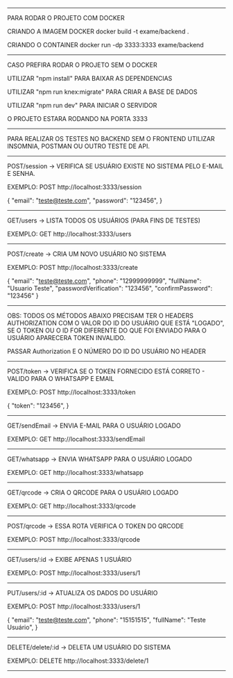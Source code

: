 ----------------------------------------------------------------------

PARA RODAR O PROJETO COM DOCKER

CRIANDO A IMAGEM DOCKER
docker build -t exame/backend .

CRIANDO O CONTAINER
docker run -dp 3333:3333 exame/backend

----------------------------------------------------------------------

CASO PREFIRA RODAR O PROJETO SEM O DOCKER 

UTILIZAR "npm install" PARA BAIXAR AS DEPENDENCIAS

UTILIZAR "npm run knex:migrate" PARA CRIAR A BASE DE DADOS

UTILIZAR "npm run dev" PARA INICIAR O SERVIDOR

O PROJETO ESTARA RODANDO NA PORTA 3333

----------------------------------------------------------------------

PARA REALIZAR OS TESTES NO BACKEND SEM O FRONTEND UTILIZAR INSOMNIA, POSTMAN OU OUTRO TESTE DE API.

----------------------------------------------------------------------

POST/session -> VERIFICA SE USUÁRIO EXISTE NO SISTEMA PELO E-MAIL E SENHA.

EXEMPLO: POST http://localhost:3333/session

{
    "email": "teste@teste.com",
    "password": "123456",
}

----------------------------------------------------------------------

GET/users -> LISTA TODOS OS USUÁRIOS (PARA FINS DE TESTES)

EXEMPLO: GET http://localhost:3333/users

----------------------------------------------------------------------

POST/create -> CRIA UM NOVO USUÁRIO NO SISTEMA 

EXEMPLO: POST http://localhost:3333/create

{
	"email": "teste@teste.com",
	"phone": "12999999999",
	"fullName": "Usuario Teste",
	"passwordVerification": "123456",
	"confirmPassword": "123456"
}

----------------------------------------------------------------------

OBS: TODOS OS MÉTODOS ABAIXO PRECISAM TER O HEADERS AUTHORIZATION COM O VALOR DO ID DO USUÁRIO QUE ESTÁ "LOGADO",
SE O TOKEN OU O ID FOR DIFERENTE DO QUE FOI ENVIADO PARA O USUÁRIO APARECERA TOKEN INVALIDO.

PASSAR Authorization E O NÚMERO DO ID DO USUÁRIO NO HEADER

----------------------------------------------------------------------

POST/token -> VERIFICA SE O TOKEN FORNECIDO ESTÁ CORRETO - VALIDO PARA O WHATSAPP E EMAIL

EXEMPLO: POST http://localhost:3333/token

{
    "token": "123456",
}

----------------------------------------------------------------------

GET/sendEmail -> ENVIA E-MAIL PARA O USUÁRIO LOGADO

EXEMPLO: GET http://localhost:3333/sendEmail

----------------------------------------------------------------------

GET/whatsapp -> ENVIA WHATSAPP PARA O USUÁRIO LOGADO

EXEMPLO: GET http://localhost:3333/whatsapp

----------------------------------------------------------------------

GET/qrcode -> CRIA O QRCODE PARA O USUÁRIO LOGADO

EXEMPLO: GET http://localhost:3333/qrcode

----------------------------------------------------------------------

POST/qrcode -> ESSA ROTA VERIFICA O TOKEN DO QRCODE

EXEMPLO: POST http://localhost:3333/qrcode

----------------------------------------------------------------------

GET/users/:id -> EXIBE APENAS 1 USUÁRIO 

EXEMPLO: POST http://localhost:3333/users/1

----------------------------------------------------------------------

PUT/users/:id -> ATUALIZA OS DADOS DO USUÁRIO 

EXEMPLO: POST http://localhost:3333/users/1

{
	"email": "teste@teste.com",
	"phone": "15151515",
	"fullName": "Teste Usuário",
}


----------------------------------------------------------------------

DELETE/delete/:id -> DELETA UM USUÁRIO DO SISTEMA

EXEMPLO: DELETE http://localhost:3333/delete/1

----------------------------------------------------------------------
